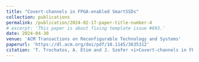 ```yaml
---
title: "Covert-channels in FPGA-enabled SmartSSDs"
collection: publications
permalink: /publication/2024-02-17-paper-title-number-4
# excerpt: 'This paper is about fixing template issue #693.'
date: 2024-04-30
venue: 'ACM Transactions on Reconfigurable Technology and Systems'
paperurl: 'https://dl.acm.org/doi/pdf/10.1145/3635312'
citation: 'T. Trochatos, A. Etim and J. Szefer <i>Covert-channels in FPGA-enabled SmartSSDs, ACM Transactions on Reconfigurable Technology and Systems</i>. 2024.'
---
```


<!-- The contents above will be part of a list of publications, if the user clicks the link for the publication than the contents of section will be rendered as a full page, allowing you to provide more information about the paper for the reader. When publications are displayed as a single page, the contents of the above "citation" field will automatically be included below this section in a smaller font. -->
